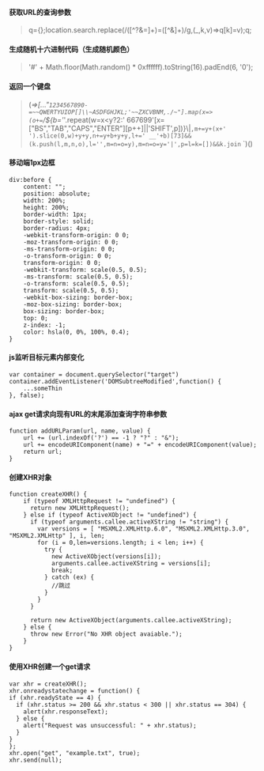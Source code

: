 #### 获取URL的查询参数
> q={};location.search.replace(/([^?&=]+)=([^&]+)/g,(_,k,v)=>q[k]=v);q;
#### 生成随机十六进制代码（生成随机颜色）
> '#' + Math.floor(Math.random() * 0xffffff).toString(16).padEnd(6, '0');
#### 返回一个键盘
> (_=>[..."`1234567890-=~~QWERTYUIOP[]\\~ASDFGHJKL;'~~ZXCVBNM,./~"].map(x=>(o+=`/${b='_'.repeat(w=x<y?2:' 667699'[x=["BS","TAB","CAPS","ENTER"][p++]||'SHIFT',p])}\\|`,m+=y+(x+'    ').slice(0,w)+y+y,n+=y+b+y+y,l+=' __'+b)[73]&&(k.push(l,m,n,o),l='',m=n=o=y),m=n=o=y='|',p=l=k=[])&&k.join`
`)()
#### 移动端1px边框
```
div:before {
    content: "";
    position: absolute;
    width: 200%;
    height: 200%;
    border-width: 1px;
    border-style: solid;
    border-radius: 4px;
    -webkit-transform-origin: 0 0;
    -moz-transform-origin: 0 0;
    -ms-transform-origin: 0 0;
    -o-transform-origin: 0 0;
    transform-origin: 0 0;
    -webkit-transform: scale(0.5, 0.5);
    -ms-transform: scale(0.5, 0.5);
    -o-transform: scale(0.5, 0.5);
    transform: scale(0.5, 0.5);
    -webkit-box-sizing: border-box;
    -moz-box-sizing: border-box;
    box-sizing: border-box;
    top: 0;
    z-index: -1;
    color: hsla(0, 0%, 100%, 0.4);
}
```
#### js监听目标元素内部变化
```
var container = document.querySelector("target")
container.addEventListener('DOMSubtreeModified',function() {
    ...someThin
}, false);
```
#### ajax get请求向现有URL的末尾添加查询字符串参数
```
function addURLParam(url, name, value) {
    url += (url.indexOf('?') == -1 ? "?" : "&");
    url += encodeURIComponent(name) + "=" + encodeURIComponent(value);
    return url;
}
```
#### 创建XHR对象
```
function createXHR() {
    if (typeof XMLHttpRequest != "undefined") {
      return new XMLHttpRequest();
    } else if (typeof ActiveXObject != "undefined") {
      if (typeof arguments.callee.activeXString != "string") {
        var versions = [ "MSXML2.XMLHttp.6.0", "MSXML2.XMLHttp.3.0", "MSXML2.XMLHttp" ], i, len;
        for (i = 0,len=versions.length; i < len; i++) {
          try {
            new ActiveXObject(versions[i]);
            arguments.callee.activeXString = versions[i];
            break;
          } catch (ex) {
            //跳过
          }
        }
      }

      return new ActiveXObject(arguments.callee.activeXString);
    } else {
      throw new Error("No XHR object avaiable.");
    }
}
```
#### 使用XHR创建一个get请求
```
var xhr = createXHR();
xhr.onreadystatechange = function() {
if (xhr.readyState == 4) {
  if (xhr.status >= 200 && xhr.status < 300 || xhr.status == 304) {
    alert(xhr.responseText);
  } else {
    alert("Request was unsuccessful: " + xhr.status);
  }
}
};
xhr.open("get", "example.txt", true);
xhr.send(null);
```
